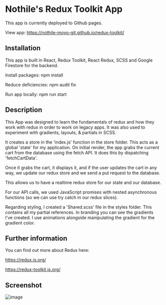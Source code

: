 # Nothile's Redux Toolkit App

This app is currently deployed to Github pages.

View app: https://nothile-moyo-git.github.io/redux-toolkit/

## Installation
This app is built in React, Redux Toolkit, React Redux, SCSS and Google Firestore for the backend.

Install packages: npm install

Reduce deficiencies: npm audit fix

Run app locally: npm run start

## Description
This App was designed to learn the fundamentals of redux and how they work with redux in order to work on legacy apps.
It was also used to experiment with gradients, layouts, & partials in SCSS.

It creates a store in the 'index.js' function in the store folder.
This acts as a global 'state' for my application.
On initial render, the app grabs the current cart from the database using the fetch API. It does this by dispatching 'fetchCartData'.

Once it grabs the cart, it displays it, and if the user updates the cart in any way, we update our redux store and we send a put request to the database.

This allows us to have a realtime redux store for our state and our database.

For our API calls, we used JavaScript promises with nested asynchronous functions (so we can use try catch in our redux slices).

Regarding styling, I created a 'Shared.scss' file in the styles folder.
This contains all my partial references. 
In branding you can see the gradients I've created. 
I use animations alongside manipulating the gradient for the gradient color.

## Further information
You can find out more about Redux here: 

https://redux.js.org/

https://redux-toolkit.js.org/

## Screenshot
![image](https://user-images.githubusercontent.com/15236959/178575324-f970dfa5-72fb-4d4c-aff9-3907b68a34c6.png)



